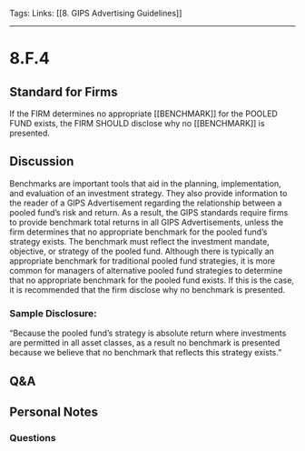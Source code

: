 Tags:
Links: [[8. GIPS Advertising Guidelines]]
___
# 8.F.4
## Standard for Firms
If the FIRM determines no appropriate [[BENCHMARK]] for the POOLED FUND exists, the FIRM SHOULD disclose why no [[BENCHMARK]] is presented.
## Discussion
Benchmarks are important tools that aid in the planning, implementation, and evaluation of an investment strategy. They also provide information to the reader of a GIPS Advertisement regarding the relationship between a pooled fund’s risk and return. As a result, the GIPS standards require firms to provide benchmark total returns in all GIPS Advertisements, unless the firm determines that no appropriate benchmark for the pooled fund’s strategy exists. The benchmark must reflect the investment mandate, objective, or strategy of the pooled fund. Although there is typically an appropriate benchmark for traditional pooled fund strategies, it is more common for managers of alternative pooled fund strategies to determine that no appropriate benchmark for the pooled fund exists. If this is the case, it is recommended that the firm disclose why no benchmark is presented.
### Sample Disclosure:
“Because the pooled fund’s strategy is absolute return where investments are permitted in all asset classes, as a result no benchmark is presented because we believe that no benchmark that reflects this strategy exists.”
## Q&A

## Personal Notes

### Questions